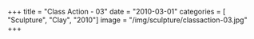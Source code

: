 +++
title = "Class Action - 03"
date = "2010-03-01"
categories = [ "Sculpture", "Clay", "2010"]
image = "/img/sculpture/classaction-03.jpg"
+++

